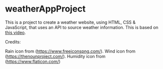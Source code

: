 # weatherAppProject

This is a project to create a weather website, using HTML, CSS & JavaScript, that uses an API to source weather information.
This is based on [this video](https://www.youtube.com/watch?v=MIYQR-Ybrn4).

Credits:

Rain icon from (https://www.freeiconspng.com/).
Wind icon from (https://thenounproject.com/).
Humidity icon from (https://www.flaticon.com/)